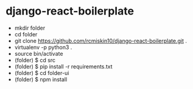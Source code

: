 # django-react-boilerplate
 - mkdir folder
 - cd folder
- git clone https://github.com/rcmiskin10/django-react-boilerplate.git .
- virtualenv -p python3 .
- source bin/activate
- (folder) $ cd src
- (folder) $ pip install -r requirements.txt
- (folder) $ cd folder-ui
- (folder) $ npm install
